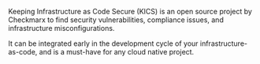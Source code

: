 Keeping Infrastructure as Code Secure (KICS) is an open source project by Checkmarx to find security vulnerabilities, compliance issues, and infrastructure misconfigurations.

It can be integrated early in the development cycle of your infrastructure-as-code, and is a must-have for any cloud native project.